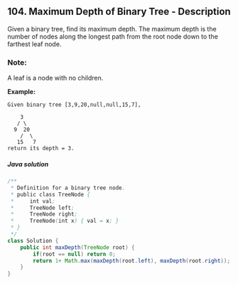 ## 104. Maximum Depth of Binary Tree - Description

Given a binary tree, find its maximum depth.
The maximum depth is the number of nodes along the longest path from the root node down to the farthest leaf node.

### Note: 

A leaf is a node with no children.

**Example:**

```
Given binary tree [3,9,20,null,null,15,7],

    3
   / \
  9  20
    /  \
   15   7
return its depth = 3.
```

##### Java solution

```Java
/**
 * Definition for a binary tree node.
 * public class TreeNode {
 *     int val;
 *     TreeNode left;
 *     TreeNode right;
 *     TreeNode(int x) { val = x; }
 * }
 */
class Solution {
    public int maxDepth(TreeNode root) {
        if(root == null) return 0;
        return 1+ Math.max(maxDepth(root.left), maxDepth(root.right));
    }
}
```
